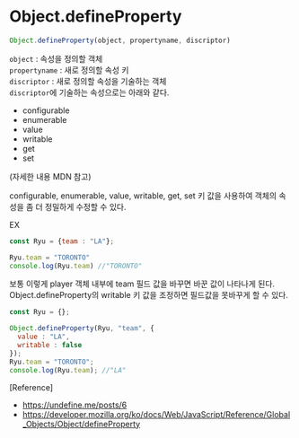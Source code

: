 # Object.defineProperty

~~~javascript
Object.defineProperty(object, propertyname, discriptor)
~~~
`object` : 속성을 정의할 객체     
`propertyname` : 새로 정의할 속성 키       
`discriptor` : 새로 정의할 속성을 기술하는 객체     
`discriptor`에 기술하는 속성으로는 아래와 같다. 

- configurable        
- enumerable      
- value       
- writable        
- get     
- set     

(자세한 내용 MDN 참고)

configurable, enumerable, value, writable, get, set 키 값을 사용하여 
객체의 속성을 좀 더 정밀하게 수정할 수 있다. 

EX
~~~javascript 
const Ryu = {team : "LA"};

Ryu.team = "TORONTO"
console.log(Ryu.team) //"TORONTO"
~~~
보통 이렇게 player 객체 내부에 team 필드 값을 바꾸면 바꾼 값이 나타나게 된다. Object.defineProperty의 writable 키 값을 조정하면 필드값을 못바꾸게 할 수 있다. 

~~~javascript
const Ryu = {};

Object.defineProperty(Ryu, "team", {
  value : "LA",
  writable : false
});
Ryu.team = "TORONTO";
console.log(Ryu.team); //"LA"
~~~

[Reference]
- https://undefine.me/posts/6       
- https://developer.mozilla.org/ko/docs/Web/JavaScript/Reference/Global_Objects/Object/defineProperty

